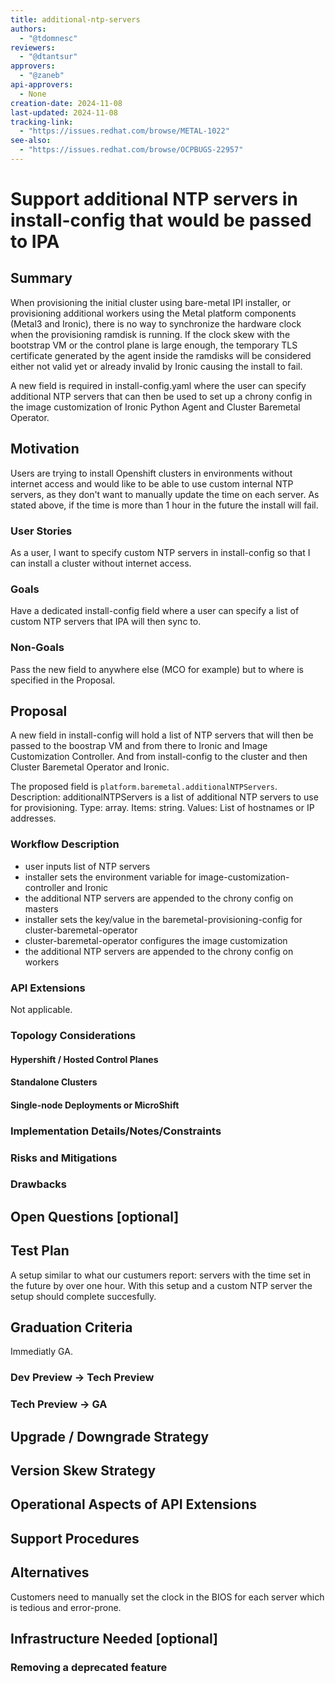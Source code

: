 ```yaml
---
title: additional-ntp-servers
authors:
  - "@tdomnesc"
reviewers:
  - "@dtantsur"
approvers:
  - "@zaneb"
api-approvers:
  - None
creation-date: 2024-11-08
last-updated: 2024-11-08
tracking-link:
  - "https://issues.redhat.com/browse/METAL-1022"
see-also:
  - "https://issues.redhat.com/browse/OCPBUGS-22957"
---
```


# Support additional NTP servers in install-config that would be passed to IPA

## Summary

When provisioning the initial cluster using bare-metal IPI installer, or provisioning additional workers using the Metal platform components (Metal3 and Ironic), there is no way to synchronize the hardware clock when the provisioning ramdisk is running. If the clock skew with the bootstrap VM or the control plane is large enough, the temporary TLS certificate generated by the agent inside the ramdisks will be considered either not valid yet or already invalid by Ironic causing the install to fail.

A new field is required in install-config.yaml where the user can specify additional NTP servers that can then be used to set up a chrony config in the image customization of Ironic Python Agent and Cluster Baremetal Operator.

## Motivation

Users are trying to install Openshift clusters in environments without internet access and would like to be able to use custom internal NTP servers, as they don't want to manually update the time on each server. As stated above, if the time is more than 1 hour in the future the install will fail.

### User Stories

As a user, I want to specify custom NTP servers in install-config so that I can install a cluster without internet access.

### Goals

Have a dedicated install-config field where a user can specify a list of custom NTP servers that IPA will then sync to.

### Non-Goals

Pass the new field to anywhere else (MCO for example) but to where is specified in the Proposal.

## Proposal

A new field in install-config will hold a list of NTP servers that will then be passed to the boostrap VM and from there to Ironic and Image Customization Controller. And from install-config to the cluster and then Cluster Baremetal Operator and Ironic.

The proposed field is `platform.baremetal.additionalNTPServers`. Description: additionalNTPServers is a list of additional NTP servers to use for provisioning. Type: array. Items: string. Values: List of hostnames or IP addresses.

### Workflow Description

- user inputs list of NTP servers
- installer sets the environment variable for image-customization-controller and Ironic
- the additional NTP servers are appended to the chrony config on masters
- installer sets the key/value in the baremetal-provisioning-config for cluster-baremetal-operator
- cluster-baremetal-operator configures the image customization
- the additional NTP servers are appended to the chrony config on workers

### API Extensions

Not applicable.

### Topology Considerations

#### Hypershift / Hosted Control Planes

#### Standalone Clusters

#### Single-node Deployments or MicroShift

### Implementation Details/Notes/Constraints

### Risks and Mitigations

### Drawbacks

## Open Questions [optional]

## Test Plan

A setup similar to what our custumers report: servers with the time set in the future by over one hour. With this setup and a custom NTP server the setup should complete succesfully.

## Graduation Criteria

Immediatly GA.

### Dev Preview -> Tech Preview

### Tech Preview -> GA

## Upgrade / Downgrade Strategy

## Version Skew Strategy

## Operational Aspects of API Extensions

## Support Procedures

## Alternatives

Customers need to manually set the clock in the BIOS for each server which is tedious and error-prone.

## Infrastructure Needed [optional]

### Removing a deprecated feature
